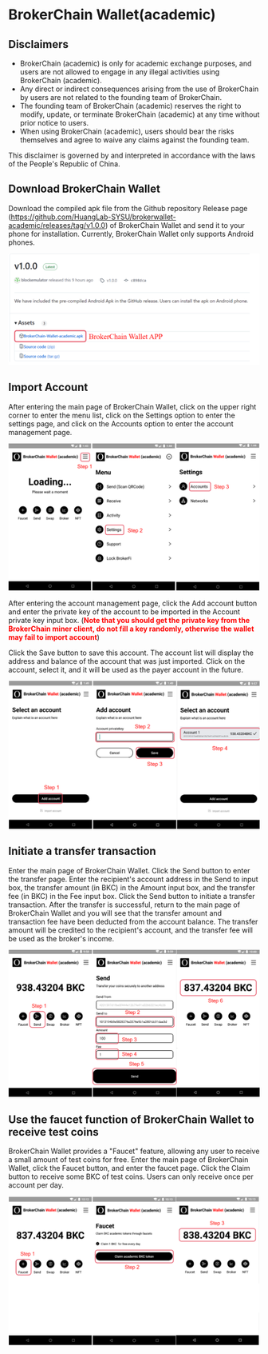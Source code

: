 # BrokerChain Wallet(academic)

## Disclaimers

- BrokerChain (academic) is only for academic exchange purposes, and users are not allowed to engage in any illegal activities using BrokerChain (academic).
- Any direct or indirect consequences arising from the use of BrokerChain by users are not related to the founding team of BrokerChain.
- The founding team of BrokerChain (academic) reserves the right to modify, update, or terminate BrokerChain (academic) at any time without prior notice to users.
- When using BrokerChain (academic), users should bear the risks themselves and agree to waive any claims against the founding team.

This disclaimer is governed by and interpreted in accordance with the laws of the People's Republic of China.

## Download BrokerChain Wallet

Download the compiled apk file from the Github repository Release page (https://github.com/HuangLab-SYSU/brokerwallet-academic/releases/tag/v1.0.0) of BrokerChain Wallet and send it to your phone for installation. Currently, BrokerChain Wallet only supports Android phones.

![test](img/img.png)

## Import Account

After entering the main page of BrokerChain Wallet, click on the upper right corner to enter the menu list, click on the Settings option to enter the settings page, and click on the Accounts option to enter the account management page.

![test1](img/img_1.png)

After entering the account management page, click the Add account button and enter the private key of the account to be imported in the Account private key input box. (<span style="color: red;">**Note that you should get the private key from the BrokerChain miner client, do not fill a key randomly, otherwise the wallet may fail to import account**</span>)

Click the Save button to save this account. The account list will display the address and balance of the account that was just imported. Click on the account, select it, and it will be used as the payer account in the future.

![test2](img/img_2.png)

## Initiate a transfer transaction

Enter the main page of BrokerChain Wallet. Click the Send button to enter the transfer page. Enter the recipient's account address in the Send to input box, the transfer amount (in BKC) in the Amount input box, and the transfer fee (in BKC) in the Fee input box. Click the Send button to initiate a transfer transaction. After the transfer is successful, return to the main page of BrokerChain Wallet and you will see that the transfer amount and transaction fee have been deducted from the account balance. The transfer amount will be credited to the recipient's account, and the transfer fee will be used as the broker's income.

![test3](img/img_3.png)

## Use the faucet function of BrokerChain Wallet to receive test coins

BrokerChain Wallet provides a "Faucet" feature, allowing any user to receive a small amount of test coins for free. Enter the main page of BrokerChain Wallet, click the Faucet button, and enter the faucet page. Click the Claim button to receive some BKC of test coins. Users can only receive once per account per day.

![test4](img/img_4.png)
